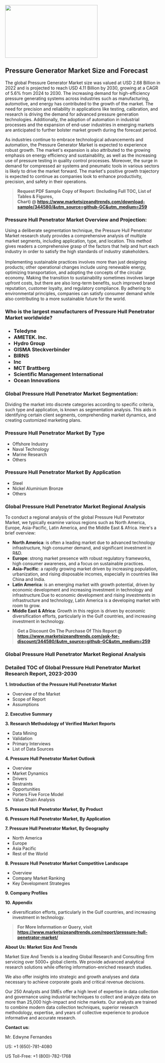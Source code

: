 <p><img class="alignnone size-medium wp-image-20088" src="https://ffe5etoiles.com/wp-content/uploads/2024/12/MST1-300x171.png" alt="" width="300" height="171" /></p><h2>Pressure Generator Market Size and Forecast</h2><p>The global Pressure Generator Market size was valued at USD 2.68 Billion in 2022 and is projected to reach USD 4.11 Billion by 2030, growing at a CAGR of 5.6% from 2024 to 2030. The increasing demand for high-efficiency pressure generating systems across industries such as manufacturing, automotive, and energy has contributed to the growth of the market. The need for precision and reliability in applications like testing, calibration, and research is driving the demand for advanced pressure generation technologies. Additionally, the adoption of automation in industrial processes and the expansion of end-user industries in emerging markets are anticipated to further bolster market growth during the forecast period.</p><p>As industries continue to embrace technological advancements and automation, the Pressure Generator Market is expected to experience robust growth. The market's expansion is also attributed to the growing emphasis on energy efficiency and sustainability, as well as the increasing use of pressure testing in quality control processes. Moreover, the surge in demand for compressed air systems and pneumatic tools in various sectors is likely to drive the market forward. The market's positive growth trajectory is expected to continue as companies look to enhance productivity, precision, and safety in their operations.</p></p><blockquote id="" class=""><strong>Request PDF Sample Copy of Report: (Including Full TOC, List of Tables &amp; Figures, Chart)&nbsp;@&nbsp;<strong><a href="https://www.marketsizeandtrends.com/download-sample/344580/&utm_source=github-GC&utm_medium=259" target="_blank">https://www.marketsizeandtrends.com/download-sample/344580/&utm_source=github-GC&utm_medium=259</a></strong></strong></blockquote><h3 id="" class="">Pressure Hull Penetrator Market&nbsp;Overview and Projection:</h3><p id="" class="">Using a deliberate segmentation technique, the Pressure Hull Penetrator Market research study provides a comprehensive analysis of multiple market segments, including application, type, and location. This method gives readers a comprehensive grasp of the factors that help and hurt each industry in order to satisfy the high standards of industry stakeholders. <br /> <br />Implementing sustainable practices involves more than just designing products; other operational changes include using renewable energy, optimizing transportation, and adopting the concepts of the circular economy. Making the transition to sustainability sometimes involves large upfront costs, but there are also long-term benefits, such improved brand reputation, customer loyalty, and regulatory compliance. By adhering to environmental principles, companies can satisfy consumer demand while also contributing to a more sustainable future for the world.</p><h3 id="" class="">Who is the largest manufacturers of&nbsp;Pressure Hull Penetrator Market worldwide?</h3><h3 class=""><p><ul><li>Teledyne </li><li> AMETEK. Inc. </li><li> Hydro Group </li><li> GISMA Steckverbinder </li><li> BIRNS </li><li> Inc </li><li> MCT Brattberg </li><li> Scientific Management International </li><li> Ocean Innovations</li></ul></p></h3><h3 id="" class="">Global&nbsp;Pressure Hull Penetrator Market Segmentation:</h3><p id="" class="">Dividing the market into discrete categories according to specific criteria, such type and application, is known as segmentation analysis. This aids in identifying certain client segments, comprehending market dynamics, and creating customized marketing plans.</p><h3 id="" class="">Pressure Hull Penetrator Market&nbsp;By Type</h3><p><p><ul><li>Offshore Industry</li><li> Naval Technology</li><li> Marine Research</li><li> Others</p></li></ul></p></p><h3 id="" class="">Pressure Hull Penetrator Market&nbsp;By Application</h3><p class=""><p><ul><li>Steel</li><li> Nickel Aluminium Bronze</li><li> Others</li></ul></p></p><h3 id="" class="">Global Pressure Hull Penetrator Market Regional Analysis</h3><p id="" class="">To conduct a regional analysis of the global Pressure Hull Penetrator Market, we typically examine various regions such as North America, Europe, Asia-Pacific, Latin America, and the Middle East &amp; Africa. Here's a brief overview:</p><ul><li><strong>North America</strong>: is often a leading market due to advanced technology infrastructure, high consumer demand, and significant investment in R&amp;D.</li><li><strong>Europe</strong>: strong market presence with robust regulatory frameworks, high consumer awareness, and a focus on sustainable practices.</li><li><strong>Asia-Pacific</strong>: a rapidly growing market driven by increasing population, urbanization, and rising disposable incomes, especially in countries like China and India.</li><li><strong>Latin America</strong>: is an emerging market with growth potential, driven by economic development and increasing investment in technology and infrastructure.Due to economic development and rising investments in infrastructure and technology, Latin America is a developing market with room to grow.</li><li><strong>Middle East &amp; Africa</strong>: Growth in this region is driven by economic diversification efforts, particularly in the Gulf countries, and increasing investment in technology.</li></ul><blockquote id="" class=""><strong>Get a Discount On The Purchase Of This Report @ <strong><a href="https://www.marketsizeandtrends.com/ask-for-discount/344580/&utm_source=github-GC&utm_medium=259" target="_blank">https://www.marketsizeandtrends.com/ask-for-discount/344580/&utm_source=github-GC&utm_medium=259</a></strong></strong></blockquote><h3 id="" class="">Global Pressure Hull Penetrator Market Regional Analysis</h3><h3 id="" class="">Detailed TOC of Global Pressure Hull Penetrator Market Research Report, 2023-2030</h3><p id="" class=""><strong>1. Introduction of the Pressure Hull Penetrator Market</strong></p><ul><li>Overview of the Market</li><li>Scope of Report</li><li>Assumptions</li></ul><p id="" class=""><strong>2. Executive Summary</strong></p><p id="" class=""><strong>3. Research Methodology of Verified Market Reports</strong></p><ul><li>Data Mining</li><li>Validation</li><li>Primary Interviews</li><li>List of Data Sources</li></ul><p id="" class=""><strong>4. Pressure Hull Penetrator Market Outlook</strong></p><ul><li>Overview</li><li>Market Dynamics</li><li>Drivers</li><li>Restraints</li><li>Opportunities</li><li>Porters Five Force Model</li><li>Value Chain Analysis</li></ul><p id="" class=""><strong>5. Pressure Hull Penetrator Market, By Product</strong></p><p id="" class=""><strong>6. Pressure Hull Penetrator Market, By Application</strong></p><p id="" class=""><strong>7. Pressure Hull Penetrator Market, By Geography</strong></p><ul><li>North America</li><li>Europe</li><li>Asia Pacific</li><li>Rest of the World</li></ul><p id="" class=""><strong>8. Pressure Hull Penetrator Market Competitive Landscape</strong></p><ul><li>Overview</li><li>Company Market Ranking</li><li>Key Development Strategies</li></ul><p id="" class=""><strong>9. Company Profiles</strong></p><p id="" class=""><strong>10. Appendix</strong></p><ul><li>diversification efforts, particularly in the Gulf countries, and increasing investment in technology.</li></ul><blockquote id="" class=""><strong>For More Information or Query, visit <strong><strong><a href="https://www.marketsizeandtrends.com/report/pressure-hull-penetrator-market/" target="_blank">https://www.marketsizeandtrends.com/report/pressure-hull-penetrator-market/</a></strong></strong></strong></blockquote><p id="" class=""><strong>About Us: Market Size And Trends</strong></p><p id="" class="">Market Size And Trends is a leading Global Research and Consulting firm servicing over 5000+ global clients. We provide advanced analytical research solutions while offering information-enriched research studies.</p><p id="" class="">We also offer insights into strategic and growth analyses and data necessary to achieve corporate goals and critical revenue decisions.</p><p id="" class="">Our 250 Analysts and SMEs offer a high level of expertise in data collection and governance using industrial techniques to collect and analyze data on more than 25,000 high-impact and niche markets. Our analysts are trained to combine modern data collection techniques, superior research methodology, expertise, and years of collective experience to produce informative and accurate research.</p><p id="" class=""><strong>Contact us:</strong></p><p id="" class="">Mr. Edwyne Fernandes</p><p id="" class="">US: +1 (650)-781-4080</p><p id="" class="">US Toll-Free: +1 (800)-782-1768</p>
